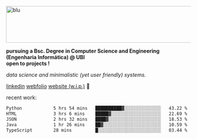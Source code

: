 
<img width="1415" height="100" alt="blu" src="https://github.com/rdsilva01/rdsilva01/assets/101207588/deb060e5-d035-4f09-b511-e3f50605b207">

**pursuing a Bsc. Degree in Computer Science and Engineering (Engenharia Informática) @ UBI** \
**open to projects !**

*data science and minimalistic (yet user friendly) systems.*

[linkedin](https://www.linkedin.com/in/rodrigo-silva-455b291bb/)
[webfolio](https://rdsilva01.github.io/portfolio-resume)
[website (w.i.p.)](https://rdsilva01.github.io/) 🏁

<!-- ![](https://komarev.com/ghpvc/?username=rdsilva01) -->

recent work:
<!--START_SECTION:waka-->

```txt
Python            5 hrs 54 mins   ██████████▓░░░░░░░░░░░░░░   43.22 %
HTML              3 hrs 6 mins    █████▓░░░░░░░░░░░░░░░░░░░   22.69 %
JSON              2 hrs 32 mins   ████▓░░░░░░░░░░░░░░░░░░░░   18.53 %
Java              1 hr 26 mins    ██▓░░░░░░░░░░░░░░░░░░░░░░   10.59 %
TypeScript        28 mins         █░░░░░░░░░░░░░░░░░░░░░░░░   03.44 %
```

<!--END_SECTION:waka-->

